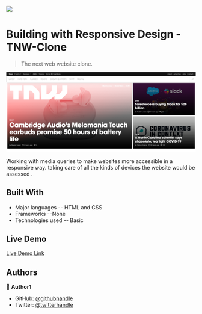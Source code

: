 ![](https://img.shields.io/badge/Microverse-blueviolet)

# Building with Responsive Design - TNW-Clone

> The next web website clone.

![screenshot](./app_screenshot.png)

Working with media queries to make websites more accessible in a responsive way. taking care of all the kinds of devices the website would be assessed .


## Built With

- Major languages -- HTML and CSS
- Frameworks --None
- Technologies used -- Basic

## Live Demo

[Live Demo Link](https://chrystalme.github.io/tnw-responsive-project/)


## Authors

👤 **Author1**

- GitHub: [@githubhandle](https://github.com/chrystalme)
- Twitter: [@twitterhandle](https://twitter.com/afam_chrys)

